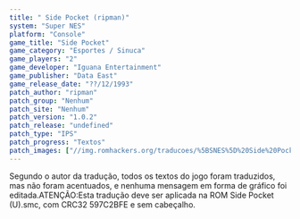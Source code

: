 ```yaml
---
title: " Side Pocket (ripman)"
system: "Super NES"
platform: "Console"
game_title: "Side Pocket"
game_category: "Esportes / Sinuca"
game_players: "2"
game_developer: "Iguana Entertainment"
game_publisher: "Data East"
game_release_date: "??/12/1993"
patch_author: "ripman"
patch_group: "Nenhum"
patch_site: "Nenhum"
patch_version: "1.0.2"
patch_release: "undefined"
patch_type: "IPS"
patch_progress: "Textos"
patch_images: ["//img.romhackers.org/traducoes/%5BSNES%5D%20Side%20Pocket%20-%20ripman%20-%201.png","//img.romhackers.org/traducoes/%5BSNES%5D%20Side%20Pocket%20-%20ripman%20-%202.png","//img.romhackers.org/traducoes/%5BSNES%5D%20Side%20Pocket%20-%20ripman%20-%203.png"]
---
```

Segundo o autor da tradução, todos os textos do jogo foram traduzidos, mas não foram acentuados, e nenhuma mensagem em forma de gráfico foi editada.ATENÇÃO:Esta tradução deve ser aplicada na ROM Side Pocket (U).smc, com CRC32 597C2BFE e sem cabeçalho.